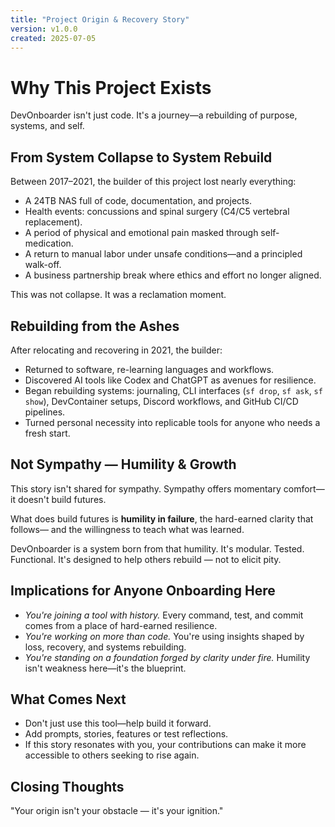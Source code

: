 ```yaml
---
title: "Project Origin & Recovery Story"
version: v1.0.0
created: 2025-07-05
---
```


# Why This Project Exists

DevOnboarder isn't just code. It's a journey—a rebuilding of purpose, systems, and self.

## From System Collapse to System Rebuild

Between 2017–2021, the builder of this project lost nearly everything:

- A 24TB NAS full of code, documentation, and projects.
- Health events: concussions and spinal surgery (C4/C5 vertebral replacement).
- A period of physical and emotional pain masked through self-medication.
- A return to manual labor under unsafe conditions—and a principled walk-off.
- A business partnership break where ethics and effort no longer aligned.

This was not collapse. It was a reclamation moment.

## Rebuilding from the Ashes

After relocating and recovering in 2021, the builder:

- Returned to software, re-learning languages and workflows.
- Discovered AI tools like Codex and ChatGPT as avenues for resilience.
- Began rebuilding systems: journaling, CLI interfaces (`sf drop`, `sf ask`,
    `sf show`), DevContainer setups, Discord workflows, and GitHub CI/CD pipelines.
- Turned personal necessity into replicable tools for anyone who needs a fresh start.

## Not Sympathy — Humility & Growth

This story isn't shared for sympathy. Sympathy offers momentary comfort—it doesn't build futures.

What does build futures is **humility in failure**, the hard-earned clarity that follows—
and the willingness to teach what was learned.

DevOnboarder is a system born from that humility. It's modular. Tested. Functional.
It's designed to help others rebuild — not to elicit pity.

## Implications for Anyone Onboarding Here

- _You're joining a tool with history._ Every command, test, and commit comes from a place of hard-earned resilience.
- _You're working on more than code._ You're using insights shaped by loss, recovery, and systems rebuilding.
- _You're standing on a foundation forged by clarity under fire._ Humility isn't weakness here—it's the blueprint.

## What Comes Next

- Don't just use this tool—help build it forward.
- Add prompts, stories, features or test reflections.
- If this story resonates with you, your contributions can make it more accessible to others seeking to rise again.

## Closing Thoughts

"Your origin isn't your obstacle — it's your ignition."
